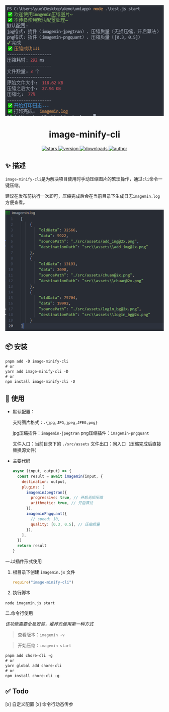 <div align="center">
  <img src="imagemin.png" width="600"  alt="logo" />
  <h1>image-minify-cli</h1>
  <P>
    <a href="https://github.com/JS-banana/image-minify-cli/stargazers" target="_black">
      <img src="https://img.shields.io/github/stars/JS-banana/image-minify-cl?color=%23ffca28&logo=github&style=flat-square" alt="stars" />
    </a>
    <a href="https://www.npmjs.com/package/image-minify-cli" target="_black">
      <img src="https://img.shields.io/npm/v/image-minify-cli.svg?style=flat" alt="version" />
    </a>
    <a href="https://www.npmjs.com/package/image-minify-cli" target="_black">
      <img src="https://img.shields.io/npm/dm/image-minify-cli" alt="downloads" />
    </a>
     <a href="https://github.com/JS-banana" target="_black">
      <img src="https://img.shields.io/badge/Github-JS--banana-brightgreen?&logo=github&style=flat-square" alt="author" />
    </a
  </p>
</div>

<!-- # image-minify-cli -->

## ✨ 描述

`image-minify-cli`是为解决项目使用时手动压缩图片的繁琐操作，通过`cli`命令一键压缩。

建议在发布前执行一次即可，压缩完成后会在当前目录下生成日志`imagemin.log`方便查看。

<!-- ![imagemin](imagemin.png) -->

![imagemin-log](imagemin-log.png)

## 📦 安装

```shell
pnpm add -D image-minify-cli
# or
yarn add image-minify-cli -D
# or
npm install image-minify-cli -D
```

## 🚀 使用

- 默认配置：

    支持图片格式：`.{jpg,JPG,jpeg,JPEG,png}`

    jpg压缩插件：`imagemin-jpegtran`
    png压缩插件：`imagemin-pngquant`

    文件入口：当前目录下的 `./src/assets`
    文件出口：同入口（压缩完成后直接替换源文件）

- 主要代码

  ```js
  async (input, output) => {
    const result = await imagemin(input, {
      destination: output,
      plugins: [
        imageminJpegtran({
          progressive: true, // 开启无损压缩
          arithmetic: true, // 开启算法
        }),
        imageminPngquant({
          // speed: 10,
          quality: [0.3, 0.5], // 压缩质量
        }),
      ],
    })
    return result
  }
  ```

一.以插件形式使用

1. 根目录下创建 `imagemin.js` 文件

    ```js
    require("image-minify-cli")
    ```

2. 执行脚本

`node imagemin.js start`

二.命令行使用

*该功能需要全局安装，推荐先使用第一种方式*

> 查看版本：`imagemin -v`

> 开始压缩：`imagemin start`

```shell
pnpm add chore-cli -g
# or
yarn global add chore-cli
# or
npm install chore-cli -g
```

## ✅ Todo

[x] 自定义配置
[x] 命令行动态传参
